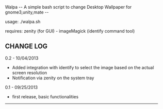 Walpa -- A simple bash script to change Desktop Wallpaper for gnome3,unity,mate --

usage: ./walpa.sh

requires: zenity (for GUI) - imageMagick (identify command tool)

CHANGE LOG
-----------------------------
0.2 - 10/04/2013
 - Added integration with identify to select the image based on the actual screen resolution
 - Notification via zenity on the system tray

0.1 - 09/25/2013
 - first release, basic functionalities
----------------------------
